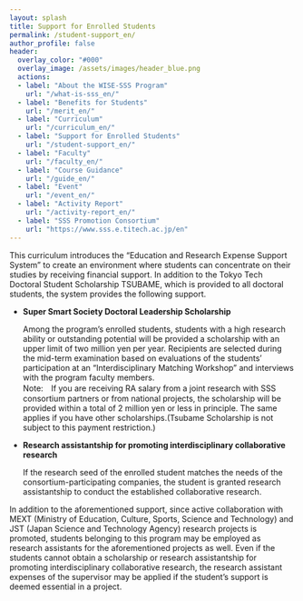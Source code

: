 ```yaml
---
layout: splash
title: Support for Enrolled Students
permalink: /student-support_en/
author_profile: false
header:
  overlay_color: "#000"
  overlay_image: /assets/images/header_blue.png
  actions:
  - label: "About the WISE-SSS Program"
    url: "/what-is-sss_en/"
  - label: "Benefits for Students"
    url: "/merit_en/"
  - label: "Curriculum"
    url: "/curriculum_en/"
  - label: "Support for Enrolled Students"
    url: "/student-support_en/"
  - label: "Faculty"
    url: "/faculty_en/"
  - label: "Course Guidance"
    url: "/guide_en/"
  - label: "Event"
    url: "/event_en/"
  - label: "Activity Report"
    url: "/activity-report_en/"
  - label: "SSS Promotion Consortium"
    url: "https://www.sss.e.titech.ac.jp/en"
---
```


This curriculum introduces the “Education and Research Expense Support System” to create an environment where students can concentrate on their studies by receiving financial support. In addition to the Tokyo Tech Doctoral Student Scholarship TSUBAME, which is provided to all doctoral students, the system provides the following support.

* **Super Smart Society Doctoral Leadership Scholarship**

  Among the program’s enrolled students, students with a high research ability or outstanding potential will be provided a scholarship with an upper limit of two million yen per year. Recipients are selected during the mid-term examination based on evaluations of the students’ participation at an “Interdisciplinary Matching Workshop” and interviews with the program faculty members.<br>
  Note:　If you are receiving RA salary from a joint research with SSS consortium partners or from national projects, the scholarship will be  provided within a total of 2 million yen or less in principle. The same applies if you have other scholarships.(Tsubame Scholarship is not subject to this payment restriction.)

* **Research assistantship for promoting interdisciplinary collaborative research**

  If the research seed of the enrolled student matches the needs of the consortium-participating companies, the student is granted research assistantship to conduct the established collaborative research.

 In addition to the aforementioned support, since active collaboration with MEXT (Ministry of Education, Culture, Sports, Science and Technology) and JST (Japan Science and Technology Agency) research projects is promoted, students belonging to this program may be employed as research assistants for the aforementioned projects as well. Even if the students cannot obtain a scholarship or research assistantship for promoting interdisciplinary collaborative research, the research assistant expenses of the supervisor may be applied if the student’s support is deemed essential in a project.

